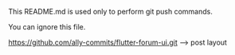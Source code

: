 This README.md is used only to perform git push commands.

You can ignore this file.

https://github.com/ally-commits/flutter-forum-ui.git --> post layout